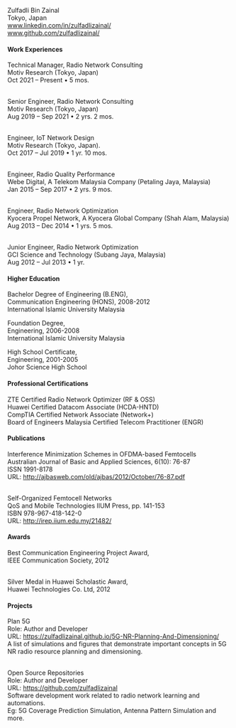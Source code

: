Zulfadli Bin Zainal<br>
Tokyo, Japan<br>
<i class="fa fa-linkedin-square"></i> www.linkedin.com/in/zulfadlizainal/<br>
<i class="fa fa-github"></i> www.github.com/zulfadlizainal/<br>


#### Work Experiences

Technical Manager, Radio Network Consulting<br>
Motiv Research (Tokyo, Japan)<br>
Oct 2021 – Present • 5 mos.<br><br>

Senior Engineer, Radio Network Consulting<br>
Motiv Research (Tokyo, Japan)<br>
Aug 2019 – Sep 2021 • 2 yrs. 2 mos.<br><br>

Engineer, IoT Network Design<br>
Motiv Research (Tokyo, Japan).<br>
Oct 2017 – Jul 2019 • 1 yr. 10 mos.<br><br>

Engineer, Radio Quality Performance<br>
Webe Digital, A Telekom Malaysia Company (Petaling Jaya, Malaysia)<br>
Jan 2015 – Sep 2017 • 2 yrs. 9 mos.<br><br>

Engineer, Radio Network Optimization<br>
Kyocera Propel Network, A Kyocera Global Company (Shah Alam, Malaysia)<br>
Aug 2013 – Dec 2014 • 1 yrs. 5 mos.<br><br>

Junior Engineer, Radio Network Optimization<br>
GCI Science and Technology (Subang Jaya, Malaysia)<br>
Aug 2012 – Jul 2013 • 1 yr.<br>

#### Higher Education

Bachelor Degree of Engineering (B.ENG),<br>
Communication Engineering (HONS), 2008-2012<br>
International Islamic University Malaysia<br>

Foundation Degree,<br>
Engineering, 2006-2008<br>
International Islamic University Malaysia<br>

High School Certificate,<br>
Engineering, 2001-2005<br>
Johor Science High School<br>

#### Professional Certifications

ZTE Certified Radio Network Optimizer (RF & OSS)<br>
Huawei Certified Datacom Associate (HCDA-HNTD)<br>
CompTIA Certified Network Associate (Network+)<br>
Board of Engineers Malaysia Certified Telecom Practitioner (ENGR)<br>

#### Publications

Interference Minimization Schemes in OFDMA-based Femtocells<br>
Australian Journal of Basic and Applied Sciences, 6(10): 76-87<br>
ISSN 1991-8178<br>
URL: http://ajbasweb.com/old/ajbas/2012/October/76-87.pdf<br><br>

Self-Organized Femtocell Networks<br>
QoS and Mobile Technologies IIUM Press, pp. 141-153<br>
ISBN 978-967-418-142-0<br>
URL: http://irep.iium.edu.my/21482/<br>

#### Awards

Best Communication Engineering Project Award,<br>
IEEE Communication Society, 2012<br><br>

Silver Medal in Huawei Scholastic Award,<br>
Huawei Technologies Co. Ltd, 2012<br>

#### Projects

Plan 5G<br>
Role: Author and Developer<br>
URL: https://zulfadlizainal.github.io/5G-NR-Planning-And-Dimensioning/<br>
A list of simulations and figures that demonstrate important concepts in 5G NR radio resource planning and dimensioning.<br><br>

Open Source Repositories<br>
Role: Author and Developer<br>
URL: https://github.com/zulfadlizainal<br>
Software development work related to radio network learning and automations.<br> 
Eg: 5G Coverage Prediction Simulation, Antenna Pattern Simulation and more.<br><br>
